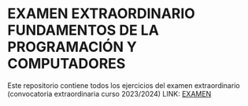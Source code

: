 # EXAMEN EXTRAORDINARIO FUNDAMENTOS DE LA PROGRAMACIÓN Y COMPUTADORES
Este repositorio contiene todos los ejercicios del examen extraordinario (convocatoria extraordinaria curso 2023/2024)
LINK: [EXAMEN](https://github.com/Valdi183/examen_extraordinaria_2023_2024_ValdiviaCalatravaVictor)
